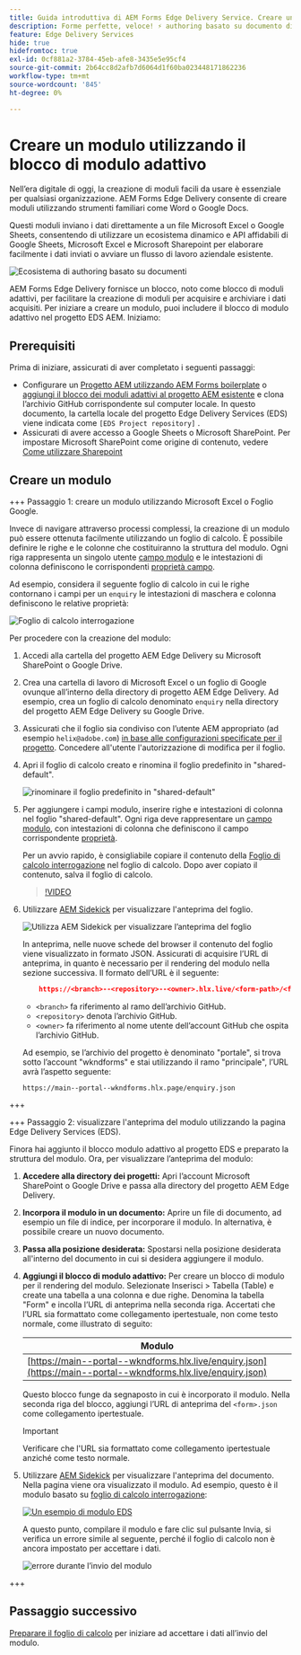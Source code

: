 ```yaml
---
title: Guida introduttiva di AEM Forms Edge Delivery Service. Creare un modulo.
description: Forme perfette, veloce! ⚡ authoring basato su documento di AEM Forms Edge Delivery = velocità sorprendente e moduli compatibili con SEO per utenti e motori di ricerca più felici.
feature: Edge Delivery Services
hide: true
hidefromtoc: true
exl-id: 0cf881a2-3784-45eb-afe8-3435e5e95cf4
source-git-commit: 2b64cc8d2afb7d6064d1f60ba023448171862236
workflow-type: tm+mt
source-wordcount: '845'
ht-degree: 0%

---
```


# Creare un modulo utilizzando il blocco di modulo adattivo

Nell’era digitale di oggi, la creazione di moduli facili da usare è essenziale per qualsiasi organizzazione. AEM Forms Edge Delivery consente di creare moduli utilizzando strumenti familiari come Word o Google Docs.

Questi moduli inviano i dati direttamente a un file Microsoft Excel o Google Sheets, consentendo di utilizzare un ecosistema dinamico e API affidabili di Google Sheets, Microsoft Excel e Microsoft Sharepoint per elaborare facilmente i dati inviati o avviare un flusso di lavoro aziendale esistente.

![Ecosistema di authoring basato su documenti](/help/edge/assets/document-based-authoring-workflow-create-form.png)

AEM Forms Edge Delivery fornisce un blocco, noto come blocco di moduli adattivi, per facilitare la creazione di moduli per acquisire e archiviare i dati acquisiti. Per iniziare a creare un modulo, puoi includere il blocco di modulo adattivo nel progetto EDS AEM. Iniziamo:


## Prerequisiti

Prima di iniziare, assicurati di aver completato i seguenti passaggi:

* Configurare un [Progetto AEM utilizzando AEM Forms boilerplate](/help/edge/docs/forms/tutorial.md#create-a-new-aem-project-pre-equipped-with-adaptive-forms-block) o [aggiungi il blocco dei moduli adattivi al progetto AEM esistente](/help/edge/docs/forms/tutorial.md#add-adaptive-forms-block-to-your-existing-aem-project) e clona l’archivio GitHub corrispondente sul computer locale.
In questo documento, la cartella locale del progetto Edge Delivery Services (EDS) viene indicata come `[EDS Project repository]` .
* Assicurati di avere accesso a Google Sheets o Microsoft SharePoint. Per impostare Microsoft SharePoint come origine di contenuto, vedere [Come utilizzare Sharepoint](https://www.aem.live/docs/setup-customer-sharepoint)



## Creare un modulo

<!-- 

+++ Step 1: Add the Adaptive Form Block to your Edge Delivery Services (EDS) project.

The Adaptive  empowers users to create forms for an Edge Delivery ServicesSite. However, this block isn't included in the default AEM boilerplate (used to create an Edge Delivery Services project). To seamlessly integrate the Adaptive Form Block into your Edge Delivery Services project:

1. **Clone the Adaptive Form Block repository**: Clone the [Adaptive Form Block repository](https://github.com/adobe-rnd/form-block) on your local machine. It contains the code to render the form on an EDS webpage. In this document, the local folder of your Forms Block repository is referred as `[Adaptive Form Block repository]`.
1. **Locate the Adaptive Form Block Repository:** Access the [Adaptive Form Block repository]/blocks/src folder and copy its content. 

1. on your local machine and copy the `form` folder. 
1. **Paste the Adaptive Form Block's code into your EDS Project:**
Navigate to the [EDS Project repository]/blocks/ folder on your local machine and create a 'form' folder. Paste the `[Adaptive Form Block repository]/blocks/src content`, copied in perevious step to the `[EDS Project repository]/blocks/form` folder.
1. **Commit Changes to GitHub:** Check in the `[EDS Project repository]/blocks/form` folder and its underlying files to your Edge Delivery Services project on GitHub.

After completing these steps, the Adaptive Form Block is successfully added to your Edge Delivery Services (EDS) project repository on GitHub. You can now create and add forms to a EDS Sites page.
 

**Troubleshooting GitHub build issues**

Ensure a smooth GitHub build process by addressing potential issues:

* **Resolve Module Path Error:**
    If you encounter the error "Unable to resolve path to module "'../../scripts/lib-franklin.js'", navigate to the [EDS Project]/blocks/forms/form.js file. Update the import statement by replacing the lib-franklin.js file with the aem.js file.

* **Handle Linting Errors:**
    Should you come across any linting errors, you can bypass them. Open the [EDS Project]/package.json file and modify the "lint" script from "lint": "npm run lint:js && npm run lint:css" to "lint": "echo 'skipping linting for now'". Save the file and commit the changes to your GitHub project.

+++

-->

+++ Passaggio 1: creare un modulo utilizzando Microsoft Excel o Foglio Google.

Invece di navigare attraverso processi complessi, la creazione di un modulo può essere ottenuta facilmente utilizzando un foglio di calcolo. È possibile definire le righe e le colonne che costituiranno la struttura del modulo. Ogni riga rappresenta un singolo utente [campo modulo](/help/edge/docs/forms/form-components.md#available-components) e le intestazioni di colonna definiscono le corrispondenti [proprietà campo](/help/edge/docs/forms/form-components.md#components-properties).

Ad esempio, considera il seguente foglio di calcolo in cui le righe contornano i campi per un `enquiry` le intestazioni di maschera e colonna definiscono le relative proprietà:

![Foglio di calcolo interrogazione](/help/edge/assets/enquiry-form-spreadsheet.png)

Per procedere con la creazione del modulo:

1. Accedi alla cartella del progetto AEM Edge Delivery su Microsoft SharePoint o Google Drive.

1. Crea una cartella di lavoro di Microsoft Excel o un foglio di Google ovunque all’interno della directory di progetto AEM Edge Delivery. Ad esempio, crea un foglio di calcolo denominato `enquiry` nella directory del progetto AEM Edge Delivery su Google Drive.

1. Assicurati che il foglio sia condiviso con l’utente AEM appropriato (ad esempio `helix@adobe.com`) [in base alle configurazioni specificate per il progetto](https://www.aem.live/docs/setup-customer-sharepoint). Concedere all&#39;utente l&#39;autorizzazione di modifica per il foglio.

1. Apri il foglio di calcolo creato e rinomina il foglio predefinito in &quot;shared-default&quot;.

   ![rinominare il foglio predefinito in &quot;shared-default&quot;](/help/edge/assets/rename-sheet-to-shared-default.png)

1. Per aggiungere i campi modulo, inserire righe e intestazioni di colonna nel foglio &quot;shared-default&quot;. Ogni riga deve rappresentare un [campo modulo](/help/edge/docs/forms/form-components.md#available-components), con intestazioni di colonna che definiscono il campo corrispondente [proprietà](/help/edge/docs/forms/form-components.md#components-properties).

   Per un avvio rapido, è consigliabile copiare il contenuto della [Foglio di calcolo interrogazione](https://docs.google.com/spreadsheets/d/196lukD028RDK_evBelkOonPxC7w0l_IiJ-Yx3DvMfNk/edit#gid=0) nel foglio di calcolo. Dopo aver copiato il contenuto, salva il foglio di calcolo.

   >[!VIDEO](https://video.tv.adobe.com/v/3427468?quality=12&learn=on)


1. Utilizzare [AEM Sidekick](https://www.aem.live/developer/tutorial#preview-and-publish-your-content) per visualizzare l&#39;anteprima del foglio.

   ![Utilizza AEM Sidekick per visualizzare l’anteprima del foglio](/help/edge/assets/preview-form.png)

   In anteprima, nelle nuove schede del browser il contenuto del foglio viene visualizzato in formato JSON. Assicurati di acquisire l’URL di anteprima, in quanto è necessario per il rendering del modulo nella sezione successiva. Il formato dell’URL è il seguente:


   ```JSON
       https://<branch>--<repository>--<owner>.hlx.live/<form-path>/<form-file-name>.json
   ```

   * `<branch>` fa riferimento al ramo dell’archivio GitHub.
   * `<repository>` denota l’archivio GitHub.
   * `<owner>` fa riferimento al nome utente dell’account GitHub che ospita l’archivio GitHub.

   Ad esempio, se l’archivio del progetto è denominato &quot;portale&quot;, si trova sotto l’account &quot;wkndforms&quot; e stai utilizzando il ramo &quot;principale&quot;, l’URL avrà l’aspetto seguente:

   `https://main--portal--wkndforms.hlx.page/enquiry.json`


+++

+++ Passaggio 2: visualizzare l&#39;anteprima del modulo utilizzando la pagina Edge Delivery Services (EDS).


Finora hai aggiunto il blocco modulo adattivo al progetto EDS e preparato la struttura del modulo. Ora, per visualizzare l’anteprima del modulo:

1. **Accedere alla directory dei progetti:** Apri l’account Microsoft SharePoint o Google Drive e passa alla directory del progetto AEM Edge Delivery.

1. **Incorpora il modulo in un documento:** Aprire un file di documento, ad esempio un file di indice, per incorporare il modulo. In alternativa, è possibile creare un nuovo documento.

1. **Passa alla posizione desiderata:** Spostarsi nella posizione desiderata all&#39;interno del documento in cui si desidera aggiungere il modulo.

1. **Aggiungi il blocco di modulo adattivo:** Per creare un blocco di modulo per il rendering del modulo. Selezionate Inserisci > Tabella (Table) e create una tabella a una colonna e due righe. Denomina la tabella &quot;Form&quot; e incolla l’URL di anteprima nella seconda riga. Accertati che l’URL sia formattato come collegamento ipertestuale, non come testo normale, come illustrato di seguito:

   | Modulo |
   |---|
   | [https://main--portal--wkndforms.hlx.live/enquiry.json](https://main--portal--wkndforms.hlx.live/enquiry.json) |

   Questo blocco funge da segnaposto in cui è incorporato il modulo. Nella seconda riga del blocco, aggiungi l’URL di anteprima del `<form>.json` come collegamento ipertestuale.

   >[!IMPORTANT]
   >
   >
   > Verificare che l&#39;URL sia formattato come collegamento ipertestuale anziché come testo normale.


1. Utilizzare [AEM Sidekick](https://www.aem.live/developer/tutorial#preview-and-publish-your-content) per visualizzare l&#39;anteprima del documento. Nella pagina viene ora visualizzato il modulo. Ad esempio, questo è il modulo basato su [foglio di calcolo interrogazione](https://docs.google.com/spreadsheets/d/196lukD028RDK_evBelkOonPxC7w0l_IiJ-Yx3DvMfNk/edit#gid=0):


   [![Un esempio di modulo EDS](/help/edge/assets/eds-form.png)](https://main--portal--wkndforms.hlx.live/)

   A questo punto, compilare il modulo e fare clic sul pulsante Invia, si verifica un errore simile al seguente, perché il foglio di calcolo non è ancora impostato per accettare i dati.

   ![errore durante l’invio del modulo](/help/edge/assets/form-error.png)

+++


## Passaggio successivo

[Preparare il foglio di calcolo](/help/edge/docs/forms/submit-forms.md) per iniziare ad accettare i dati all’invio del modulo.



